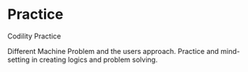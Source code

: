# Practice
Codility Practice

Different Machine Problem and the users approach.
Practice and mind-setting in creating logics and problem solving.
